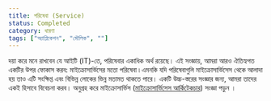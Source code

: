 ```yaml
---
title: পরিষেবা (Service)
status: Completed
category: ধারণা
tags: ["অ্যাপ্লিকেশন", "মৌলিক", ""]
---
```


দয়া করে মনে রাখবেন যে আইটি (IT)-তে, পরিষেবার একাধিক অর্থ রয়েছে।
এই সংজ্ঞায়, আমরা আরও ঐতিহ্যগত একটির উপর ফোকাস করব: মাইক্রোসার্ভিসের মতো পরিষেবা ৷
এমনকি যদি পরিষেবাগুলি মাইক্রোসার্ভিসেস থেকে আলাদা হয় তাও এটি সংক্ষিপ্ত এবং বিভিন্ন লোকের ভিন্ন মতামত থাকতে পারে।
একটি উচ্চ-স্তরের সংজ্ঞার জন্য, আমরা তাদের একই হিসাবে বিবেচনা করব।
অনুগ্রহ করে মাইক্রোসার্ভিস ([মাইক্রোসার্ভিসেস আর্কিটেকচার](/bn/microservices-architecture/)) সংজ্ঞা পড়ুন ।
